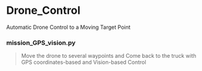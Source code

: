 # Drone_Control
Automatic Drone Control to a Moving Target Point

### mission_GPS_vision.py 
> Move the drone to several waypoints and Come back to the truck with GPS coordinates-based and Vision-based Control
